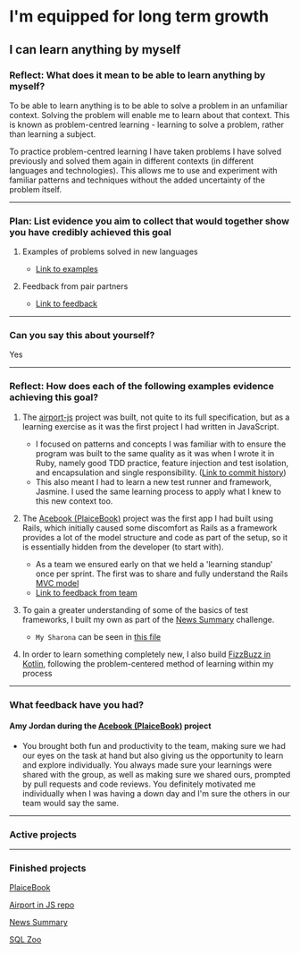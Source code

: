 # I'm equipped for long term growth

## I can learn anything by myself

### Reflect: What does it mean to be able to learn anything by myself?

To be able to learn anything is to be able to solve a problem in an unfamiliar context. Solving the problem will enable me to learn about that context. This is known as problem-centred learning - learning to solve a problem, rather than learning a subject.

To practice problem-centred learning I have taken problems I have solved previously and solved them again in different contexts (in different languages and technologies). This allows me to use and experiment with familiar patterns and techniques without the added uncertainty of the problem itself.

------

### Plan: List evidence you aim to collect that would together show you have credibly achieved this goal

1. Examples of problems solved in new languages
    - [Link to examples](https://github.com/mattTea/portfolio/blob/master/goals_and_evidence/2_equipped_for_growth/2_learn_anything.md#reflect-how-does-each-of-the-following-examples-show-evidence-of-achieving-this-goal)


2. Feedback from pair partners
    - [Link to feedback](https://github.com/mattTea/Portfolio/blob/master/goals_and_evidence/2_equipped_for_growth/2_learn_anything.md#what-feedback-have-you-had)

------

### Can you say this about yourself? 

Yes

------

### Reflect: How does each of the following examples evidence achieving this goal?

1. The [airport-js](https://github.com/mattTea/airport-js/blob/master/spec/PlaneSpec.js) project was built, not quite to its full specification, but as a learning exercise as it was the first project I had written in JavaScript.
    - I focused on patterns and concepts I was familiar with to ensure the program was built to the same quality as it was when I wrote it in Ruby, namely good TDD practice, feature injection and test isolation, and encapsulation and single responsibility. ([Link to commit history](https://github.com/mattTea/airport-js/commits/master))
    - This also meant I had to learn a new test runner and framework, Jasmine. I used the same learning process to apply what I knew to this new context too.

2. The [Acebook (PlaiceBook)](https://github.com/mattTea/Portfolio/blob/master/projects/plaicebook.md) project was the first app I had built using Rails, which initially caused some discomfort as Rails as a framework provides a lot of the model structure and code as part of the setup, so it is essentially hidden from the developer (to start with).
    - As a team we ensured early on that we held a 'learning standup' once per sprint. The first was to share and fully understand the Rails [MVC model](https://github.com/mattTea/acebook-plaicebook/blob/master/docs/MVC.JPG)
    - [Link to feedback from team](https://github.com/mattTea/Portfolio/blob/master/goals_and_evidence/2_equipped_for_growth/2_learn_anything.md#what-feedback-have-you-had)

3. To gain a greater understanding of some of the basics of test frameworks, I built my own as part of the [News Summary](https://github.com/mattTea/Portfolio/blob/master/projects/plaicebook.md) challenge.
    - `My Sharona` can be seen in [this file](https://github.com/mattTea/news-summary-challenge/blob/master/public/src/assert.js)

4. In order to learn something completely new, I also build [FizzBuzz in Kotlin](https://github.com/mattTea/FizzBuzz-Kotlin), following the problem-centered method of learning within my process

------

### What feedback have you had?

#### Amy Jordan during the [Acebook (PlaiceBook)](https://github.com/mattTea/Portfolio/blob/master/projects/plaicebook.md) project

- You brought both fun and productivity to the team, making sure we had our eyes on the task at hand but also giving us the opportunity to learn and explore individually. You always made sure your learnings were shared with the group, as well as making sure we shared ours, prompted by pull requests and code reviews. You definitely motivated me individually when I was having a down day and I'm sure the others in our team would say the same.

------

### Active projects

------

### Finished projects

[PlaiceBook](https://github.com/mattTea/Portfolio/blob/master/projects/plaicebook.md)

[Airport in JS repo](https://github.com/mattTea/airport-js)

[News Summary](https://github.com/mattTea/Portfolio/blob/master/projects/news-summary.md)

[SQL Zoo](https://github.com/mattTea/Portfolio/blob/master/projects/sql_zoo.md)
